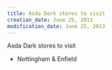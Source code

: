 ```yaml
---
title: Asda Dark stores to visit
creation_date: June 25, 2013
modification_date: June 25, 2013
---
```



Asda Dark stores to visit
- Nottingham & Enfield
 
